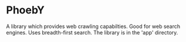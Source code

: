 PhoebY
======

A library which provides web crawling capabilties. Good for web search engines. Uses breadth-first search. The library is in the 'app' directory.